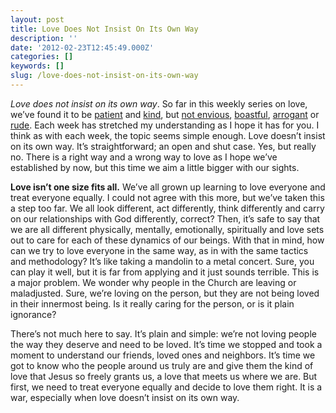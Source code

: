 ```yaml
---
layout: post
title: Love Does Not Insist On Its Own Way
description: ''
date: '2012-02-23T12:45:49.000Z'
categories: []
keywords: []
slug: /love-does-not-insist-on-its-own-way
---
```


_Love does not insist on its own way_. So far in this weekly series on love, we’ve found it to be [patient](http://104.193.143.57/~waywar13/ce/2012/01/12/love-is-patient/ "Love Is Patient") and [kind](http://104.193.143.57/~waywar13/ce/2012/01/19/love-is-kind/ "Love Is Kind"), but [not envious](http://104.193.143.57/~waywar13/ce/2012/01/26/love-does-not-envy/ "Love Does Not Envy"), [boastful](http://104.193.143.57/~waywar13/ce/2012/02/02/love-does-not-boast/ "Love Does Not Boast"), [arrogant](http://104.193.143.57/~waywar13/ce/2012/02/09/love-is-not-arrogant/ "Love Is Not Arrogant") or [rude](http://104.193.143.57/~waywar13/ce/2012/02/16/love-is-not-rude/ "Love Is Not Rude"). Each week has stretched my understanding as I hope it has for you. I think as with each week, the topic seems simple enough. Love doesn’t insist on its own way. It’s straightforward; an open and shut case. Yes, but really no. There is a right way and a wrong way to love as I hope we’ve established by now, but this time we aim a little bigger with our sights.

**Love isn’t one size fits all.** We’ve all grown up learning to love everyone and treat everyone equally. I could not agree with this more, but we’ve taken this a step too far. We all look different, act differently, think differently and carry on our relationships with God differently, correct? Then, it’s safe to say that we are all different physically, mentally, emotionally, spiritually and love sets out to care for each of these dynamics of our beings. With that in mind, how can we try to love everyone in the same way, as in with the same tactics and methodology? It’s like taking a mandolin to a metal concert. Sure, you can play it well, but it is far from applying and it just sounds terrible. This is a major problem. We wonder why people in the Church are leaving or maladjusted. Sure, we’re loving on the person, but they are not being loved in their innermost being. Is it really caring for the person, or is it plain ignorance?

There’s not much here to say. It’s plain and simple: we’re not loving people the way they deserve and need to be loved. It’s time we stopped and took a moment to understand our friends, loved ones and neighbors. It’s time we got to know who the people around us truly are and give them the kind of love that Jesus so freely grants us, a love that meets us where we are. But first, we need to treat everyone equally and decide to love them right. It is a war, especially when love doesn’t insist on its own way.
